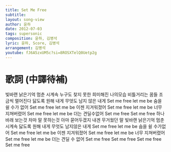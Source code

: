 ```yaml
---
title: Set Me Free
subtitle:
layout: song-view
author: 윤하
date: 2012-07-03
tags: supersonic
composition: 윤하, 김병석
lyric: 윤하, Score, 김병석
arrangement: 김병석
youtube: fJ6A5zxUM5c?si=8ROSXTelQ0Uetp2g
---
```


# 歌詞 (中譯待補)

빛바랜 낡은기억
멈춘 시계속
누구도 찾지 못한
희미해진 나의모습
비틀거리는 꿈들
조금씩 멀어진다
닳도록 원해 내게
무엇도 남지 않은 내게
Set me free let me be
숨을 쉴 수가 없어
Set me free let me be
이젠 지겨워졌어
Set me free let me be
너무 지쳐버렸어
Set me free let me be
더는 견딜수없어
Set me free Set me free
하나 바래 보는것
차마 말 못하는것
아마 묻어두겠지
내겐 무거웠던 말
빛바랜 낡은기억
멈춘 시계속
닳도록 원해 내게
무엇도 남지않은 내게
Set me free let me be
숨을 쉴 수가없어
Set me free let me be
이젠 지겨워졌어
Set me free let me be
너무 지쳐버렸어
Set me free let me be
더는 견딜 수 없어
Set me free Set me free
Set me free Set me free
